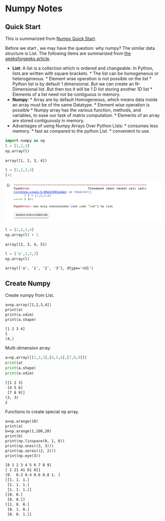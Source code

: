 # Numpy Notes
## Quick Start
This is summarized from [Numpy Quick Start](https://numpy.org/devdocs/user/quickstart.html).

Before we start , we may have the question: why numpy? The similar data structure is List.
The following items are summarized from [the geeksforgeeks article](https://www.geeksforgeeks.org/python-lists-vs-numpy-arrays/).
* **List**: A list is a collection which is ordered and changeable. In Python, lists are written with square brackets.
           * The list can be homogeneous or heterogeneous.
           * Element wise operation is not possible on the list
           * Python list is by default 1 dimensional. But we can create an N-Dimensional list. But then too it will be 1 D list storing another 1D list
           * Elements of a list need not be contiguous in memory.
* **Numpy**: 
          * Array are by default Homogeneous, which means data inside an array must be of the same Datatype. 
          * Element wise operation is possible
          * Numpy array has the various function, methods, and variables, to ease our task of matrix computation.
          * Elements of an array are stored contiguously in memory.
* Advantages of using Numpy Arrays Over Python Lists:
          * consumes less memory.
          * fast as compared to the python List.
          * convenient to use.

```python
import numpy as np
l = [1,2,3]
np.array(l)
```
```
array([1, 2, 3, 4])
```
```python 
l = [1,2,3,4]
l+1
```
![image.png](../files/numpy_error1.png)
```python
l = [1,2,3,4]
np.array(l) + 1
```
```
array([2, 3, 4, 5])
```
```python 
l = ['a',1,2,3]
np.array(l)
```
```
array(['a', '1', '2', '3'], dtype='<U1')
```
## Create Numpy 
Create numpy from List. 
```
a=np.array([1,2,3,4])
print(a)
print(a.ndim)
print(a.shape)
```
```
[1 2 3 4]
1
(4,)
```
Multi-dimension array:
```python
a=np.array([[1,2,3],[4,5,6],[7,8,9]])
print(a)
print(a.shape)
print(a.ndim)
```
```
[[1 2 3]
 [4 5 6]
 [7 8 9]]
(3, 3)
2
```
Functions to create special np array.
```
a=np.arange(10)
print(a)
b=np.arange(1,100,20)
print(b)
print(np.linspace(0, 1, 6))
print(np.ones((3, 3)))
print(np.zeros((2, 2)))
print(np.eye(3))
```
```
[0 1 2 3 4 5 6 7 8 9]
[ 1 21 41 61 81]
[0.  0.2 0.4 0.6 0.8 1. ]
[[1. 1. 1.]
 [1. 1. 1.]
 [1. 1. 1.]]
[[0. 0.]
 [0. 0.]]
[[1. 0. 0.]
 [0. 1. 0.]
 [0. 0. 1.]]
```
